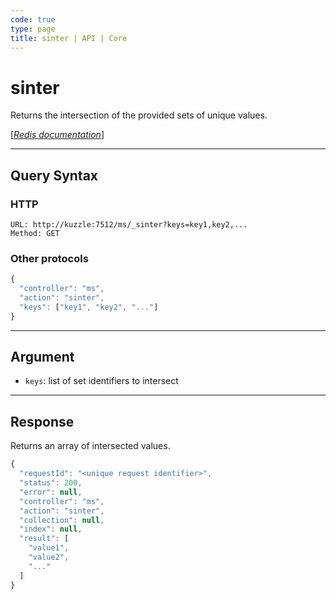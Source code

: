 ```yaml
---
code: true
type: page
title: sinter | API | Core
---
```


# sinter



Returns the intersection of the provided sets of unique values.

[[_Redis documentation_]](https://redis.io/commands/sinter)

---

## Query Syntax

### HTTP

```http
URL: http://kuzzle:7512/ms/_sinter?keys=key1,key2,...
Method: GET
```

### Other protocols

```js
{
  "controller": "ms",
  "action": "sinter",
  "keys": ["key1", "key2", "..."]
}
```

---

## Argument

- `keys`: list of set identifiers to intersect

---

## Response

Returns an array of intersected values.

```js
{
  "requestId": "<unique request identifier>",
  "status": 200,
  "error": null,
  "controller": "ms",
  "action": "sinter",
  "collection": null,
  "index": null,
  "result": [
    "value1",
    "value2",
    "..."
  ]
}
```
